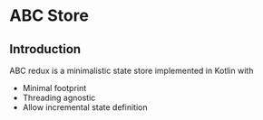 # ABC Store

## Introduction
ABC redux is a minimalistic state store implemented in Kotlin with
* Minimal footprint
* Threading agnostic
* Allow incremental state definition 
